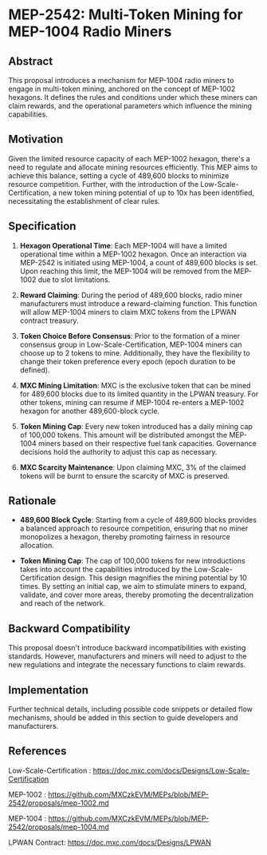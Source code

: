 # MEP-2542: Multi-Token Mining for MEP-1004 Radio Miners

## Abstract

This proposal introduces a mechanism for MEP-1004 radio miners to engage in multi-token mining, anchored on the concept of MEP-1002 hexagons. It defines the rules and conditions under which these miners can claim rewards, and the operational parameters which influence the mining capabilities.

## Motivation

Given the limited resource capacity of each MEP-1002 hexagon, there's a need to regulate and allocate mining resources efficiently. This MEP aims to achieve this balance, setting a cycle of 489,600 blocks to minimize resource competition. Further, with the introduction of the Low-Scale-Certification, a new token mining potential of up to 10x has been identified, necessitating the establishment of clear rules.

## Specification

1. **Hexagon Operational Time**: Each MEP-1004 will have a limited operational time within a MEP-1002 hexagon. Once an interaction via MEP-2542 is initiated using MEP-1004, a count of 489,600 blocks is set. Upon reaching this limit, the MEP-1004 will be removed from the MEP-1002 due to slot limitations.

2. **Reward Claiming**: During the period of 489,600 blocks, radio miner manufacturers must introduce a reward-claiming function. This function will allow MEP-1004 miners to claim MXC tokens from the LPWAN contract treasury.

3. **Token Choice Before Consensus**: Prior to the formation of a miner consensus group in Low-Scale-Certification, MEP-1004 miners can choose up to 2 tokens to mine. Additionally, they have the flexibility to change their token preference every epoch (epoch duration to be defined).

4. **MXC Mining Limitation**: MXC is the exclusive token that can be mined for 489,600 blocks due to its limited quantity in the LPWAN treasury. For other tokens, mining can resume if MEP-1004 re-enters a MEP-1002 hexagon for another 489,600-block cycle.

5. **Token Mining Cap**: Every new token introduced has a daily mining cap of 100,000 tokens. This amount will be distributed amongst the MEP-1004 miners based on their respective fuel tank capacities. Governance decisions hold the authority to adjust this cap as necessary.

6. **MXC Scarcity Maintenance**: Upon claiming MXC, 3% of the claimed tokens will be burnt to ensure the scarcity of MXC is preserved.

## Rationale

- **489,600 Block Cycle**: Starting from a cycle of 489,600 blocks provides a balanced approach to resource competition, ensuring that no miner monopolizes a hexagon, thereby promoting fairness in resource allocation.

- **Token Mining Cap**: The cap of 100,000 tokens for new introductions takes into account the capabilities introduced by the Low-Scale-Certification design. This design magnifies the mining potential by 10 times. By setting an initial cap, we aim to stimulate miners to expand, validate, and cover more areas, thereby promoting the decentralization and reach of the network.

## Backward Compatibility

This proposal doesn't introduce backward incompatibilities with existing standards. However, manufacturers and miners will need to adjust to the new regulations and integrate the necessary functions to claim rewards.

## Implementation

Further technical details, including possible code snippets or detailed flow mechanisms, should be added in this section to guide developers and manufacturers.

## References

Low-Scale-Certification : https://doc.mxc.com/docs/Designs/Low-Scale-Certification

MEP-1002 : https://github.com/MXCzkEVM/MEPs/blob/MEP-2542/proposals/mep-1002.md

MEP-1004 : https://github.com/MXCzkEVM/MEPs/blob/MEP-2542/proposals/mep-1004.md

LPWAN Contract: https://doc.mxc.com/docs/Designs/LPWAN
